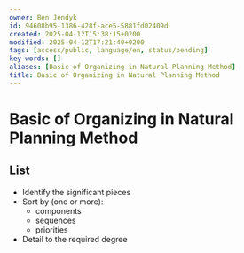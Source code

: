 ```yaml
---
owner: Ben Jendyk
id: 94608b95-1386-428f-ace5-5881fd02409d
created: 2025-04-12T15:38:15+0200
modified: 2025-04-12T17:21:40+0200
tags: [access/public, language/en, status/pending]
key-words: []
aliases: [Basic of Organizing in Natural Planning Method]
title: Basic of Organizing in Natural Planning Method
---
```


# Basic of Organizing in Natural Planning Method

## List

- Identify the significant pieces
- Sort by (one or more):
	- components
	- sequences
	- priorities
- Detail to the required degree
